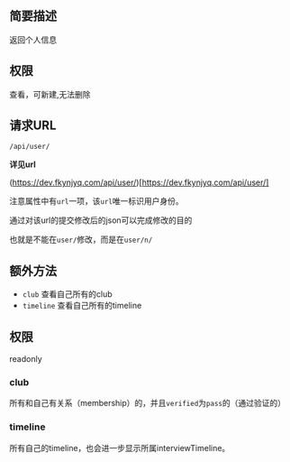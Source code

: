 
    
## 简要描述

返回个人信息 

## 权限

查看，可新建,无法删除

## 请求URL

`/api/user/`

  
**详见url**

(https://dev.fkynjyq.com/api/user/)[https://dev.fkynjyq.com/api/user/]


注意属性中有`url`一项，该`url`唯一标识用户身份。

通过对该url的提交修改后的json可以完成修改的目的

也就是不能在`user/`修改，而是在`user/n/`

## 额外方法

- `club` 查看自己所有的club
- `timeline` 查看自己所有的timeline

## 权限

readonly


### club

所有和自己有关系（membership）的，并且`verified`为`pass`的（通过验证的）

### timeline

所有自己的timeline，也会进一步显示所属interviewTimeline。
